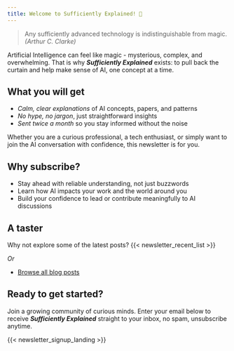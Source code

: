 ```yaml
---
title: Welcome to Sufficiently Explained! 👋
---
```


> Any sufficiently advanced technology is indistinguishable from magic. *(Arthur C. Clarke)*

Artificial Intelligence can feel like magic - mysterious, complex, and overwhelming. That is why ***Sufficiently Explained*** exists: to pull back the curtain and help make sense of AI, one concept at a time.

## What you will get
- *Calm, clear explanations* of AI concepts, papers, and patterns
- *No hype, no jargon*, just straightforward insights
- *Sent twice a month* so you stay informed without the noise

Whether you are a curious professional, a tech enthusiast, or simply want to join the AI conversation with confidence, this newsletter is for you.

## Why subscribe?
- Stay ahead with reliable understanding, not just buzzwords
- Learn how AI impacts your work and the world around you
- Build your confidence to lead or contribute meaningfully to AI discussions

## A taster
Why not explore some of the latest posts?
{{< newsletter_recent_list >}}

*Or*
- [Browse all blog posts](https://saashanair.com/posts/)

## Ready to get started?
Join a growing community of curious minds. Enter your email below to receive ***Sufficiently Explained*** straight to your inbox, no spam, unsubscribe anytime.

{{< newsletter_signup_landing >}}